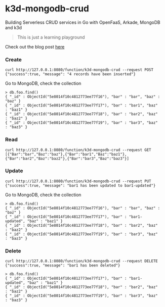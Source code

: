 # k3d-mongodb-crud

Building Serverless CRUD services in Go with OpenFaaS, Arkade, MongoDB and k3d

> This is just a learning playground

Check out the blog post [here](https://wingk-wong.blogspot.com/2020/03/building-serverless-crud-services-in-go_29.html)

### Create
```
curl http://127.0.0.1:8080/function/k3d-mongodb-crud --request POST
{"success":true, "message": "4 records have been inserted"}
```

Go to MongoDB, check the collection
```
> db.foo.find()
{ "_id" : ObjectId("5e8014f10c4812773ee77f16"), "bar" : "bar", "baz" : "baz" }
{ "_id" : ObjectId("5e8014f10c4812773ee77f17"), "bar" : "bar1", "baz" : "baz1" }
{ "_id" : ObjectId("5e8014f10c4812773ee77f18"), "bar" : "bar2", "baz" : "baz2" }
{ "_id" : ObjectId("5e8014f10c4812773ee77f19"), "bar" : "bar3", "baz" : "baz3" }
```

### Read
```
curl http://127.0.0.1:8080/function/k3d-mongodb-crud --request GET
[{"Bar":"bar","Baz":"baz"},{"Bar":"bar1","Baz":"baz1"},{"Bar":"bar2","Baz":"baz2"},{"Bar":"bar3","Baz":"baz3"}]
```

### Update 
```
curl http://127.0.0.1:8080/function/k3d-mongodb-crud --request PUT
{"success":true, "message": "bar1 has been updated to bar1-updated"}
```

Go to MongoDB, check the collection
```
> db.foo.find()
{ "_id" : ObjectId("5e8014f10c4812773ee77f16"), "bar" : "bar", "baz" : "baz" }
{ "_id" : ObjectId("5e8014f10c4812773ee77f17"), "bar" : "bar1-updated", "baz" : "baz1" }
{ "_id" : ObjectId("5e8014f10c4812773ee77f18"), "bar" : "bar2", "baz" : "baz2" }
{ "_id" : ObjectId("5e8014f10c4812773ee77f19"), "bar" : "bar3", "baz" : "baz3" }
```

### Delete
```
curl http://127.0.0.1:8080/function/k3d-mongodb-crud --request DELETE
{"success":true, "message": "bar1 has been deleted"}
```

```
> db.foo.find()
{ "_id" : ObjectId("5e8014f10c4812773ee77f17"), "bar" : "bar1-updated", "baz" : "baz1" }
{ "_id" : ObjectId("5e8014f10c4812773ee77f18"), "bar" : "bar2", "baz" : "baz2" }
{ "_id" : ObjectId("5e8014f10c4812773ee77f19"), "bar" : "bar3", "baz" : "baz3" }
```
